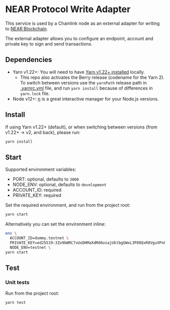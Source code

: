 # NEAR Protocol Write Adapter

This service is used by a Chainlink node as an external adapter for writing to [NEAR Blockchain](https://near.org/).

The external adapter allows you to configure an endpoint, account and private key to sign and send transactions.

## Dependencies

- Yarn v1.22+: You will need to have [Yarn v1.22+ installed](https://yarnpkg.com/getting-started/install) locally.
  - This repo also activates the Berry release (codename for the Yarn 2). To switch between versions use the `yarnPath` release path in [.yarnrc.yml](.yarnrc.yml) file, and run `yarn install` because of differences in `yarn.lock` file.
- Node v12+: [n](https://github.com/tj/n) is a great interactive manager for your Node.js versions.

## Install

If using Yarn v1.22+ (default), or when switching between versions (from v1.22+ -> v2, and back), please run:

```bash
yarn install
```

## Start

Supported environment variables:

- PORT: optional, defaults to `3000`
- NODE_ENV: optional, defaults to `development`
- ACCOUNT_ID: required
- PRIVATE_KEY: required

Set the required environment, and run from the project root:

```bash
yarn start
```

Alternatively you can set the environment inline:

```bash
env \
  ACCOUNT_ID=dummy.testnet \
  PRIVATE_KEY=ed25519:3Zo9bWRC7vUoDHMaXdMd6osajUktbgGWxL3P89QxR8VguVPnFa7BXd5brw6tBa6RASn8YCVjPgkhpujnorCF7FR2 \
  NODE_ENV=testnet \
yarn start
```

## Test

### Unit tests

Run from the project root:

```bash
yarn test
```

